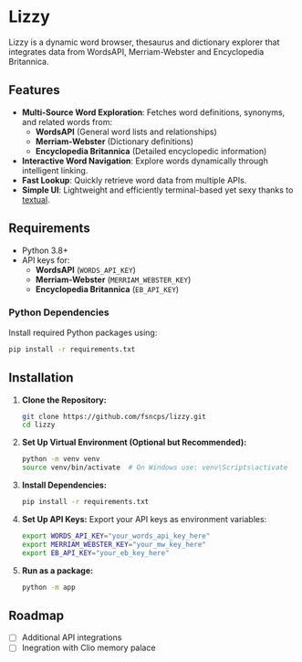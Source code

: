 # Lizzy

Lizzy is a dynamic word browser, thesaurus and dictionary explorer that integrates data from WordsAPI, Merriam-Webster and Encyclopedia Britannica.

## Features

- **Multi-Source Word Exploration**: Fetches word definitions, synonyms, and related words from:
  - **WordsAPI** (General word lists and relationships)
  - **Merriam-Webster** (Dictionary definitions)
  - **Encyclopedia Britannica** (Detailed encyclopedic information)
- **Interactive Word Navigation**: Explore words dynamically through intelligent linking.
- **Fast Lookup**: Quickly retrieve word data from multiple APIs.
- **Simple UI**: Lightweight and efficiently terminal-based yet sexy thanks to [textual](https://github.com/Textualize/textual).

## Requirements

- Python 3.8+
- API keys for:
  - **WordsAPI** (`WORDS_API_KEY`)
  - **Merriam-Webster** (`MERRIAM_WEBSTER_KEY`)
  - **Encyclopedia Britannica** (`EB_API_KEY`)

### Python Dependencies
Install required Python packages using:
```sh
pip install -r requirements.txt
```

## Installation

1. **Clone the Repository:**
   ```sh
   git clone https://github.com/fsncps/lizzy.git
   cd lizzy
   ```
2. **Set Up Virtual Environment (Optional but Recommended):**
   ```sh
   python -m venv venv
   source venv/bin/activate  # On Windows use: venv\Scripts\activate
   ```
3. **Install Dependencies:**
   ```sh
   pip install -r requirements.txt
   ```
4. **Set Up API Keys:**
   Export your API keys as environment variables:
   ```sh
   export WORDS_API_KEY="your_words_api_key_here"
   export MERRIAM_WEBSTER_KEY="your_mw_key_here"
   export EB_API_KEY="your_eb_key_here"
   ```
5. **Run  as a package:**
   ```sh
   python -m app
   ```

## Roadmap
- [ ] Additional API integrations
- [ ] Inegration with Clio memory palace

